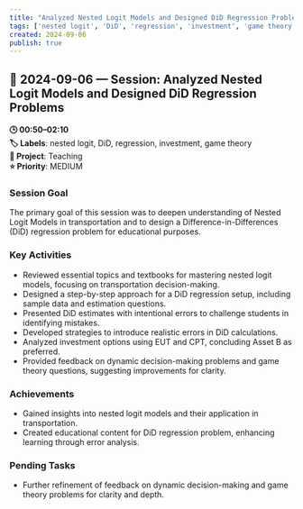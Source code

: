 ```yaml
---
title: "Analyzed Nested Logit Models and Designed DiD Regression Problems"
tags: ['nested logit', 'DiD', 'regression', 'investment', 'game theory']
created: 2024-09-06
publish: true
---
```


## 📅 2024-09-06 — Session: Analyzed Nested Logit Models and Designed DiD Regression Problems

**🕒 00:50–02:10**  
**🏷️ Labels**: nested logit, DiD, regression, investment, game theory  
**📂 Project**: Teaching  
**⭐ Priority**: MEDIUM  


### Session Goal
The primary goal of this session was to deepen understanding of Nested Logit Models in transportation and to design a Difference-in-Differences (DiD) regression problem for educational purposes.

### Key Activities
- Reviewed essential topics and textbooks for mastering nested logit models, focusing on transportation decision-making.
- Designed a step-by-step approach for a DiD regression setup, including sample data and estimation questions.
- Presented DiD estimates with intentional errors to challenge students in identifying mistakes.
- Developed strategies to introduce realistic errors in DiD calculations.
- Analyzed investment options using EUT and CPT, concluding Asset B as preferred.
- Provided feedback on dynamic decision-making problems and game theory questions, suggesting improvements for clarity.

### Achievements
- Gained insights into nested logit models and their application in transportation.
- Created educational content for DiD regression problem, enhancing learning through error analysis.

### Pending Tasks
- Further refinement of feedback on dynamic decision-making and game theory problems for clarity and depth.
